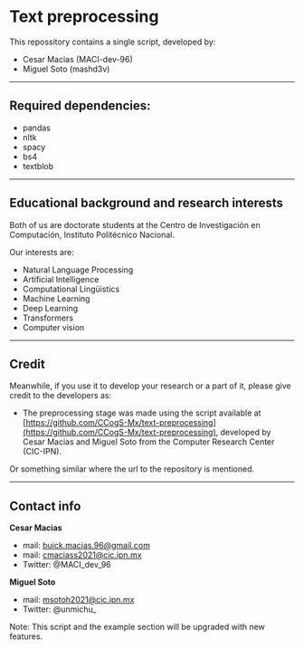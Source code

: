 # Text preprocessing
This repossitory contains a single script, developed by:
- Cesar Macias (MACI-dev-96)
- Miguel Soto (mashd3v)

---

## Required dependencies:
- pandas
- nltk
- spacy
- bs4
- textblob

---

## Educational background and research interests
Both of us are doctorate students at the Centro de Investigación en Computación, Instituto Politécnico Nacional.

Our interests are:
- Natural Language Processing
- Artificial Intelligence
- Computational Lingüistics
- Machine Learning
- Deep Learning
- Transformers
- Computer vision

---

## Credit

Meanwhile, if you use it to develop your research or a part of it, please give credit to the developers as:

- The preprocessing stage was made using the script available at [https://github.com/CCogS-Mx/text-preprocessing](https://github.com/CCogS-Mx/text-preprocessing), developed by Cesar Macias and Miguel Soto from the Computer Research Center (CIC-IPN).

Or something similar where the url to the repository is mentioned.

---

## Contact info

**Cesar Macias**
- mail: buick.macias.96@gmail.com
- mail: cmaciass2021@cic.ipn.mx
- Twitter: @MACI_dev_96

**Miguel Soto**
- mail: msotoh2021@cic.ipn.mx
- Twitter: @unmichu_


Note: This script and the example section will be upgraded with new features.